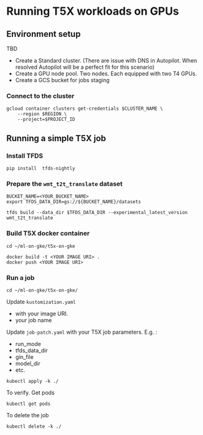 # Running T5X workloads on GPUs

## Environment setup

TBD

- Create a Standard cluster. (There are issue with DNS in Autopilot. When resolved Autopilot will be a perfect fit for this scenario)
- Create a GPU node pool. Two nodes. Each equipped with two T4 GPUs.
- Create a GCS bucket for jobs staging


### Connect to the cluster

```
gcloud container clusters get-credentials $CLUSTER_NAME \
    --region $REGION \
    --project=$PROJECT_ID
```


## Running a simple T5X job

### Install TFDS

```
pip install  tfds-nightly 
```

### Prepare the `wmt_t2t_translate` dataset

```
BUCKET_NAME=<YOUR_BUCKET_NAME>
export TFDS_DATA_DIR=gs://${BUCKET_NAME}/datasets
```

```
tfds build --data_dir $TFDS_DATA_DIR --experimental_latest_version wmt_t2t_translate
```

### Build T5X docker container

```
cd ~/ml-on-gke/t5x-on-gke

docker build -t <YOUR IMAGE URI> .
docker push <YOUR IMAGE URI> 
```


### Run a job

```
cd ~/ml-on-gke/t5x-on-gke/

```

Update `kustomization.yaml` 
- with your image URI.
- your job name


Update `job-patch.yaml` with your T5X job parameters. E.g. :
- run_mode
- tfds_data_dir
- gin_file
- model_dir
- etc.


```
kubectl apply -k ./
```

To verify. Get pods

```
kubectl get pods
```


To delete the job

```
kubectl delete -k ./
```
